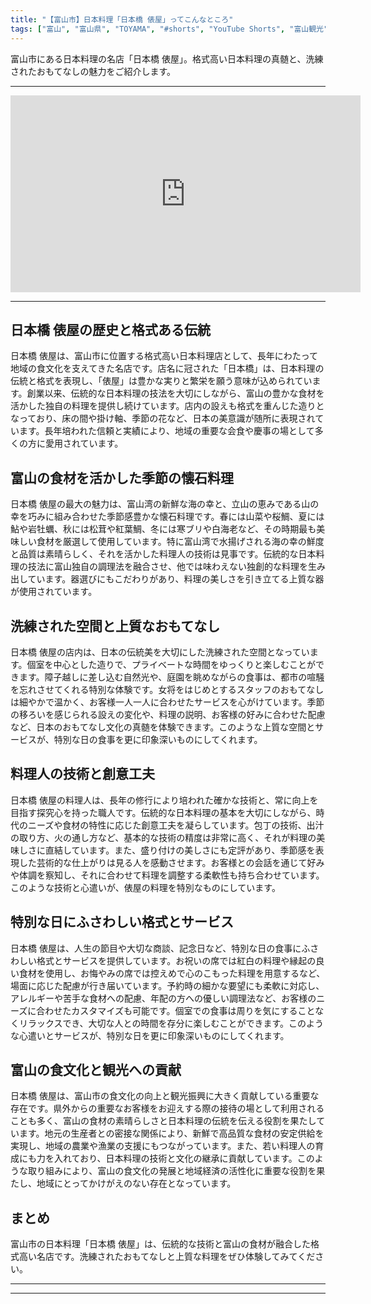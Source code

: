 ```yaml
---
title: "【富山市】日本料理「日本橋 俵屋」ってこんなところ"
tags: ["富山", "富山県", "TOYAMA", "#shorts", "YouTube Shorts", "富山観光", "富山旅行", "北陸観光", "富山市", "富山市観光", "富山駅", "富山県の観光スポット", "富山県でおすすめの場所", "富山県の見どころ"]
---
```


富山市にある日本料理の名店「日本橋 俵屋」。格式高い日本料理の真髄と、洗練されたおもてなしの魅力をご紹介します。

---

<!-- 🎥 YouTube動画埋め込み -->
<iframe width="560" height="315" src="https://www.youtube.com/embed/R7k4vN8fH5p" title="YouTube video player" frameborder="0" allowfullscreen></iframe>

---

## 日本橋 俵屋の歴史と格式ある伝統

日本橋 俵屋は、富山市に位置する格式高い日本料理店として、長年にわたって地域の食文化を支えてきた名店です。店名に冠された「日本橋」は、日本料理の伝統と格式を表現し、「俵屋」は豊かな実りと繁栄を願う意味が込められています。創業以来、伝統的な日本料理の技法を大切にしながら、富山の豊かな食材を活かした独自の料理を提供し続けています。店内の設えも格式を重んじた造りとなっており、床の間や掛け軸、季節の花など、日本の美意識が随所に表現されています。長年培われた信頼と実績により、地域の重要な会食や慶事の場として多くの方に愛用されています。

## 富山の食材を活かした季節の懐石料理

日本橋 俵屋の最大の魅力は、富山湾の新鮮な海の幸と、立山の恵みである山の幸を巧みに組み合わせた季節感豊かな懐石料理です。春には山菜や桜鯛、夏には鮎や岩牡蠣、秋には松茸や紅葉鯛、冬には寒ブリや白海老など、その時期最も美味しい食材を厳選して使用しています。特に富山湾で水揚げされる海の幸の鮮度と品質は素晴らしく、それを活かした料理人の技術は見事です。伝統的な日本料理の技法に富山独自の調理法を融合させ、他では味わえない独創的な料理を生み出しています。器選びにもこだわりがあり、料理の美しさを引き立てる上質な器が使用されています。

## 洗練された空間と上質なおもてなし

日本橋 俵屋の店内は、日本の伝統美を大切にした洗練された空間となっています。個室を中心とした造りで、プライベートな時間をゆっくりと楽しむことができます。障子越しに差し込む自然光や、庭園を眺めながらの食事は、都市の喧騒を忘れさせてくれる特別な体験です。女将をはじめとするスタッフのおもてなしは細やかで温かく、お客様一人一人に合わせたサービスを心がけています。季節の移ろいを感じられる設えの変化や、料理の説明、お客様の好みに合わせた配慮など、日本のおもてなし文化の真髄を体験できます。このような上質な空間とサービスが、特別な日の食事を更に印象深いものにしてくれます。

## 料理人の技術と創意工夫

日本橋 俵屋の料理人は、長年の修行により培われた確かな技術と、常に向上を目指す探究心を持った職人です。伝統的な日本料理の基本を大切にしながら、時代のニーズや食材の特性に応じた創意工夫を凝らしています。包丁の技術、出汁の取り方、火の通し方など、基本的な技術の精度は非常に高く、それが料理の美味しさに直結しています。また、盛り付けの美しさにも定評があり、季節感を表現した芸術的な仕上がりは見る人を感動させます。お客様との会話を通じて好みや体調を察知し、それに合わせて料理を調整する柔軟性も持ち合わせています。このような技術と心遣いが、俵屋の料理を特別なものにしています。

## 特別な日にふさわしい格式とサービス

日本橋 俵屋は、人生の節目や大切な商談、記念日など、特別な日の食事にふさわしい格式とサービスを提供しています。お祝いの席では紅白の料理や縁起の良い食材を使用し、お悔やみの席では控えめで心のこもった料理を用意するなど、場面に応じた配慮が行き届いています。予約時の細かな要望にも柔軟に対応し、アレルギーや苦手な食材への配慮、年配の方への優しい調理法など、お客様のニーズに合わせたカスタマイズも可能です。個室での食事は周りを気にすることなくリラックスでき、大切な人との時間を存分に楽しむことができます。このような心遣いとサービスが、特別な日を更に印象深いものにしてくれます。

## 富山の食文化と観光への貢献

日本橋 俵屋は、富山市の食文化の向上と観光振興に大きく貢献している重要な存在です。県外からの重要なお客様をお迎えする際の接待の場として利用されることも多く、富山の食材の素晴らしさと日本料理の伝統を伝える役割を果たしています。地元の生産者との密接な関係により、新鮮で高品質な食材の安定供給を実現し、地域の農業や漁業の支援にもつながっています。また、若い料理人の育成にも力を入れており、日本料理の技術と文化の継承に貢献しています。このような取り組みにより、富山の食文化の発展と地域経済の活性化に重要な役割を果たし、地域にとってかけがえのない存在となっています。

## まとめ

富山市の日本料理「日本橋 俵屋」は、伝統的な技術と富山の食材が融合した格式高い名店です。洗練されたおもてなしと上質な料理をぜひ体験してみてください。

---

<!-- 🗺 Googleマップ（自動表示: page.tsxで地域名から自動生成） -->

<!-- 📍 宿泊リンク（自動表示: page.tsxで地域別リンクを自動生成）
     - タイトルから地域名を抽出
     - JTB / 楽天トラベル / じゃらん / 一休.com 対応
     - 環境変数でプロバイダー切替可能
-->

<!-- 📚 関連記事（自動表示: page.tsxで同カテゴリから2件自動選択） -->

<!-- 🏷️ タグ（自動表示: page.tsxで記事最下部に自動配置） -->

---

<!--
【記事文字数ルール】
- 基本文字数: 最低1000文字以上
- 推奨文字数: 1000〜1500文字（スマホ読みやすさ最優先）
- 上限なし: 情報量的に必要な場合は1500文字や2000文字を超えても良い
- 判断基準: 読者にとって価値ある情報を過不足なく提供できる文字数

【記事構成の最終形】
1. タイトル・動画・本文
2. まとめ
3. Googleマップ（見出しなし、マップのみ自動表示）
4. **宿泊リンク（地域別自動生成）** ← 2025年10月7日追加
5. 関連記事（H3、同カテゴリから2件自動選択）
6. タグ（記事最下部に自動表示）
7. ナビゲーションボタン

【宿泊リンクシステム仕様】
- タイトルから地域名を自動抽出（【〇〇市】形式優先）
- 北陸地方地域辞書: 富山/石川/福井の主要都市対応
- 対応プロバイダー: JTB（既定）/ 楽天トラベル / じゃらん / 一休.com
- 環境変数で切替: NEXT_PUBLIC_DEFAULT_TRAVEL_PROVIDER
- URLテンプレート: 地域名自動エンコード + アフィリエイトID挿入
- 配置位置: Googleマップ直後、関連記事より前

【自動生成セクション】
※以下はpage.tsxで自動生成されるため、記事本文には含めない
- Googleマップ: タイトル【】内の地域名から生成
- 宿泊リンク: 地域名抽出 → Deeplink生成 → スタイル適用
- 関連記事: 同カテゴリから2件を自動選択・リンク化
- タグ: 記事データから最下部に自動配置

【削除済みセクション】
※アクセス方法・周辺情報・公式リンクセクションは不要（2025年10月5日削除）

【AdSense・アフィリエイト】
- Google AdSense: 全ページ自動読み込み（layout.tsx）
- アフィリエイトスクリプト: AffilScript（layout.tsx）
- data-affil属性での動的リンク変換機能あり（現在は宿泊リンクで代替）

【最終更新】2025年10月7日 - 地域別宿泊リンク自動生成システム実装
-->
